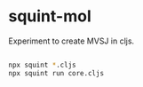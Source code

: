 # squint-mol

Experiment to create MVSJ in cljs.



```sh

npx squint *.cljs
npx squint run core.cljs
```

